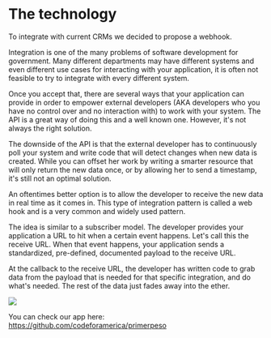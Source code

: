 # The technology

To integrate with current CRMs we decided to propose a webhook.

Integration is one of the many problems of software development for government. Many different departments may have different systems and even different use cases for interacting with your application, it is often not feasible to try to integrate with every different system.

Once you accept that, there are several ways that your application can provide in order to empower external developers (AKA developers who you have no control over and no interaction with) to work with your system. The API is a great way of doing this and a well known one. However, it's not always the right solution.

The downside of the API is that the external developer has to continuously poll your system and write code that will detect changes when new data is created. While you can offset her work by writing a smarter resource that will only return the new data once, or by allowing her to send a timestamp, it's still not an optimal solution.

An oftentimes better option is to allow the developer to receive the new data in real time as it comes in. This type of integration pattern is called a web hook and is a very common and widely used pattern.

The idea is similar to a subscriber model. The developer provides your application a URL to hit when a certain event happens. Let's call this the receive URL. When that event happens, your application sends a standardized, pre-defined, documented payload to the receive URL.

At the callback to the receive URL, the developer has written code to grab data from the payload that is needed for that specific integration, and do what's needed. The rest of the data just fades away into the ether.

![](http://cl.ly/XAyK/IMG_0148.jpg)

You can check our app here: https://github.com/codeforamerica/primerpeso

